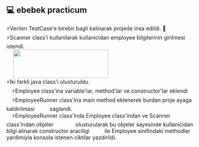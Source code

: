 ## :computer: ebebek practicum
:zap:Verilen TestCase'e birebir bagli kalinarak projede insa edildi. :rocket:<br>
:zap:Scanner class'i kullanilarak kullanicidan employee bilgilerinin girilmesi istendi.
<br>
&emsp; <img height= "75" width="250" src=https://media.giphy.com/media/TJlNNNLh1TN9mPBqT0/giphy.gif align=center>
<br>
:zap:Iki farkli java class'i olusturuldu.
<br>
&emsp;:zap:Employee class'ina variable'lar, method'lar ve constructor'lar eklendi
<br>
&emsp;:zap:EmployeeRunner class'ina main method eklenerek burdan proje ayaga kaldirilmasi &emsp; &emsp; saglandi.
<br>
&emsp;:zap:EmployeeRunner class'inda Employee class'indan ve Scanner class'indan objeler &emsp; &emsp; &emsp; olusturularak bu objeler sayesinde kullanicidan bilgi alinarak constructor araciligi &emsp; &emsp; ile Employee sinifindaki methodlar yardimiyla konsola istenen ciktilar yazdirildi.
<br>
&emsp;
